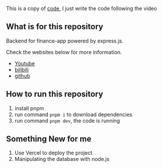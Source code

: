 This is a copy of [code](https://github.com/ed-roh/finance-app),
I just write the code following the video

## What is for this repository


Backend for finance-app powered by express.js.

Check the websites below for more information.

- [Youtube](https://www.youtube.com/watch?v=uoJ0Tv-BFcQ)
- [bilibili](https://www.bilibili.com/video/BV1em4y1273N)
- [github](https://github.com/ed-roh/finance-app)

## How to run this repository

1. install pnpm
2. run command `pnpm i` to download dependencies
3. run command `pnpm dev`, the code is running

## Something New for me

1. Use Vercel to deploy the project
2. Manipulating the database with node.js